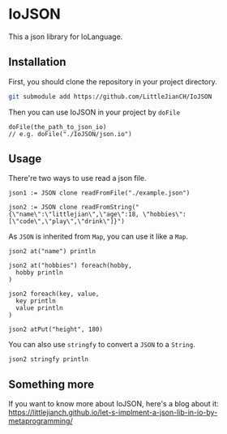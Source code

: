 # IoJSON

This a json library for IoLanguage.

## Installation

First, you should clone the repository in your project directory.

``` bash
git submodule add https://github.com/LittleJianCH/IoJSON
```

Then you can use IoJSON in your project by `doFile`

``` io
doFile(the_path_to_json_io) 
// e.g. doFile("./IoJSON/json.io")
```

## Usage

There're two ways to use read a json file.

``` io
json1 := JSON clone readFromFile("./example.json")

json2 := JSON clone readFromString("{\"name\":\"littlejian\",\"age\":18, \"hobbies\":[\"code\",\"play\",\"drink\"]}")
```

As `JSON` is inherited from `Map`, you can use it like a `Map`.

``` io
json2 at("name") println

json2 at("hobbies") foreach(hobby, 
  hobby println
) 

json2 foreach(key, value, 
  key println
  value println
)

json2 atPut("height", 180)
```

You can also use `stringfy` to convert a `JSON` to a `String`.

``` io
json2 stringfy println
```

## Something more
If you want to know more about IoJSON, here's a blog about it: https://littlejianch.github.io/let-s-implment-a-json-lib-in-io-by-metaprogramming/